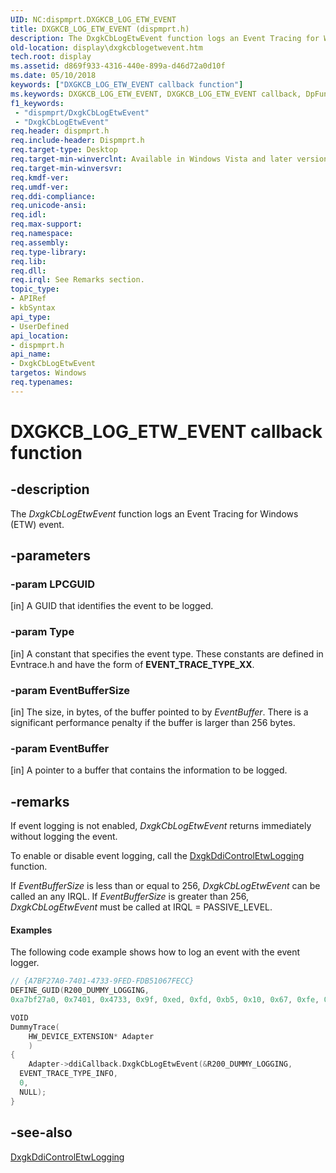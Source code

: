 ```yaml
---
UID: NC:dispmprt.DXGKCB_LOG_ETW_EVENT
title: DXGKCB_LOG_ETW_EVENT (dispmprt.h)
description: The DxgkCbLogEtwEvent function logs an Event Tracing for Windows (ETW) event.
old-location: display\dxgkcblogetwevent.htm
tech.root: display
ms.assetid: d869f933-4316-440e-899a-d46d72a0d10f
ms.date: 05/10/2018
keywords: ["DXGKCB_LOG_ETW_EVENT callback function"]
ms.keywords: DXGKCB_LOG_ETW_EVENT, DXGKCB_LOG_ETW_EVENT callback, DpFunctions_1e074b6d-dff4-4d1f-93ce-4333a4241562.xml, DxgkCbLogEtwEvent, DxgkCbLogEtwEvent callback function [Display Devices], display.dxgkcblogetwevent, dispmprt/DxgkCbLogEtwEvent
f1_keywords:
 - "dispmprt/DxgkCbLogEtwEvent"
 - "DxgkCbLogEtwEvent"
req.header: dispmprt.h
req.include-header: Dispmprt.h
req.target-type: Desktop
req.target-min-winverclnt: Available in Windows Vista and later versions of the Windows operating systems.
req.target-min-winversvr: 
req.kmdf-ver: 
req.umdf-ver: 
req.ddi-compliance: 
req.unicode-ansi: 
req.idl: 
req.max-support: 
req.namespace: 
req.assembly: 
req.type-library: 
req.lib: 
req.dll: 
req.irql: See Remarks section.
topic_type:
- APIRef
- kbSyntax
api_type:
- UserDefined
api_location:
- dispmprt.h
api_name:
- DxgkCbLogEtwEvent
targetos: Windows
req.typenames: 
---
```


# DXGKCB_LOG_ETW_EVENT callback function


## -description


The <i>DxgkCbLogEtwEvent</i> function logs an Event Tracing for Windows (ETW) event. 


## -parameters




### -param LPCGUID

[in] A GUID that identifies the event to be logged.

### -param Type 
[in]
A constant that specifies the event type. These constants  are defined in Evntrace.h and have the form of <b>EVENT_TRACE_TYPE_XX</b>.


### -param EventBufferSize 
[in]
The size, in bytes, of the buffer pointed to by <i>EventBuffer</i>. There is a significant performance penalty if the buffer is larger than 256 bytes.


### -param EventBuffer 
[in]
A pointer to a buffer that contains the information to be logged.





## -remarks



If event logging is not enabled, <i>DxgkCbLogEtwEvent</i> returns immediately without logging the event.

To enable or disable event logging, call the <a href="https://docs.microsoft.com/windows-hardware/drivers/ddi/dispmprt/nc-dispmprt-dxgkddi_control_etw_logging">DxgkDdiControlEtwLogging</a>  function.

If <i>EventBufferSize</i> is less than or equal to 256, <i>DxgkCbLogEtwEvent</i> can be called an any IRQL. If <i>EventBufferSize</i> is greater than 256, <i>DxgkCbLogEtwEvent</i> must be called at IRQL = PASSIVE_LEVEL.


#### Examples

The following code example shows how to log an event with the event logger.

```cpp
// {A7BF27A0-7401-4733-9FED-FDB51067FECC}
DEFINE_GUID(R200_DUMMY_LOGGING,
0xa7bf27a0, 0x7401, 0x4733, 0x9f, 0xed, 0xfd, 0xb5, 0x10, 0x67, 0xfe, 0xcc);

VOID
DummyTrace(
    HW_DEVICE_EXTENSION* Adapter
    )
{
    Adapter->ddiCallback.DxgkCbLogEtwEvent(&R200_DUMMY_LOGGING,
  EVENT_TRACE_TYPE_INFO,
  0,
  NULL);
}
```

## -see-also




<a href="https://docs.microsoft.com/windows-hardware/drivers/ddi/dispmprt/nc-dispmprt-dxgkddi_control_etw_logging">DxgkDdiControlEtwLogging</a>
 

 

